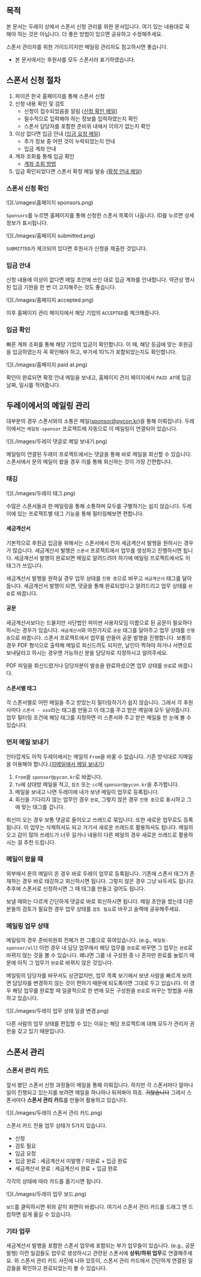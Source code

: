 ## 목적

본 문서는 두레이 상에서 스폰서 신청 관리를 위한 문서입니다. 여기 있는 내용대로 꼭 해야 하는 것은 아닙니다. 더 좋은 방법이 있으면 공유하고 수정해주세요.

스폰서 관리자를 위한 가이드이지만 메일링 관리자도 참고하시면 좋습니다.

* 본 문서에서는 후원사를 모두 스폰서라 표기하였습니다.

## 스폰서 신청 절차

1. 파이콘 한국 홈페이지를 통해 스폰서 신청
2. 신청 내용 확인 및 검토
   - 신청이 접수되었음을 알림 ([신청 확인 메일](<https://docs.google.com/document/d/1GmEgnfPCAyjm1lAIRh_JjYiOE2IhiTjFj-0Zb6uv1NY/edit#>))
   - 필수적으로 입력해야 하는 정보를 입력하였는지 확인
   - 스폰서 담당자를 포함한 준비위 내에서 이의가 없는지 확인
3. 이상 없다면 입금 안내 ([입금 요청 메일](<https://docs.google.com/document/d/1ZgnaEhKJYsz9RqYTRWLMoWTXnJRps4JCssq4caBBlfo/edit#>))
   - 추가 정보 중 어떤 것이 누락되었는지 안내
   - 입금 계좌 안내
4. 계좌 조회를 통해 입금 확인
   - [계좌 조회 방법](<https://docs.google.com/document/d/13GRI2bHSz2AqLCYK9S2-Uuhp7r_3chuqGxb0-DPm9zU/edit>)
5. 입금 확인되었다면 스폰서 확정 메일 발송 ([확정 안내 메일](<https://docs.google.com/document/d/1CiJFbXmsHA0ygKJLdMFlFLFWjZzFEWb3vZ9O8nKO4TQ/edit#>))

### 스폰서 신청 확인

![](.\images\홈페이지 sponsors.png)

`Sponsors`를 누르면 홈페이지를 통해 신청한 스폰서 목록이 나옵니다. ID를 누르면 상세 정보가 표시됩니다. 

![](./images/홈페이지 submitted.png)

`SUBMITTED`가 체크되어 있다면 후원사가 신청을 제출한 것입니다.

### 입금 안내

신청 내용에 이상이 없다면 메일 초안에 쓰인 대로 입금 계좌를 안내합니다. 약관상 명시된 입금 기한을 한 번 더 고지해주는 것도 좋습니다.

![](./images/홈페이지 accepted.png)

이후 홈페이지 관리 페이지에서 해당 기업의 `ACCEPTED`를 체크해줍니다.

### 입금 확인

빠른 계좌 조회를 통해 해당 기업의 입금이 확인합니다. 이 때, 해당 등급에 맞는 후원금을 입금하였는지 꼭 확인해야 하고, 부가세 10%가 포함되었는지도 확인합니다.

![](./images/홈페이지 paid at.png)

확인이 완료되면 확정 안내 메일을 보내고, 홈페이지 관리 페이지에서 `PAID AT`에 입금 날짜, 일시를 적어줍니다.

## 두레이에서의 메일링 관리

대부분의 경우 스폰서와의 소통은 메일(sponsor@pycon.kr)을 통해 이뤄집니다. 두레이에서는 `메일링-sponsor` 프로젝트에 자동으로 이 메일링이 연결되어 있습니다.

![](./images/두레이 댓글로 메일 보내기.png)

메일링이 연결된 두레이 프로젝트에서는 댓글을 통해 바로 메일을 회신할 수 있습니다. 스폰서에서 문의 메일이 왔을 경우 이를 통해 회신하는 것이 가장 간편합니다.

### 태깅

![](./images/두레이 태그.png)

수많은 스폰서들과 한 메일링을 통해 소통하며 모두를 구별하기는 쉽지 않습니다. 두레이에 있는 프로젝트별 태그 기능을 통해 필터링해보면 편합니다.

#### 세금계산서

기본적으로 후원금 입금을 위해서는 스폰서에서 전자 세금계산서 발행을 원하시는 경우가 많습니다. 세금계산서 발행은 `스폰서` 프로젝트에서 업무를 생성하고 진행하시면 됩니다. 세금계산서 발행이 완료되면 메일로 알려드려야 하기에 메일링 프로젝트에서도 이 태그가 쓰입니다.

세금계산서 발행을 원하실 경우 업무 상태를 `진행 중`으로 바꾸고 `세금계산서` 태그를 달아둡니다. 세금계산서 발행이 되면, 댓글을 통해 완료되었다고 알려드리고 업무 상태를 `완료`로 바꿉니다.

#### 공문

세금계산서보다는 드물지만 사단법인 파이썬 사용자모임 이름으로 된 공문이 필요하다 하시는 경우가 있습니다. `세금계산서`와 마찬가지로 `공문` 태그를 달아주고 업무 상태를 `진행 중`으로 바꿉니다. 스폰서 프로젝트에서 업무를 만들어 공문 발행을 진행합니다. 보통의 경우 PDF 형식으로 출력해 메일로 회신드려도 되지만, 날인이 찍혀야 하거나 서면으로 보내달라고 하시는 경우엔 가능하신 분을 담당자로 지정하시고 알려주세요.

PDF 파일을 회신드렸거나 담당자분이 발송을 완료하셨으면 업무 상태를 `완료`로 바꿉니다.

#### 스폰서별 태그

각 스폰서별로 어떤 메일을 주고 받았는지 필터링하기가 쉽지 않습니다. 그래서 각 후원사마다 `스폰서 - xxx`라는 태그를 만들고 이 태그를 주고 받은 메일에 모두 달아줍니다. 업무 필터링 조건에 해당 태그를 지정하면 이 스폰서와 주고 받은 메일을 한 눈에 볼 수 있습니다.

### 먼저 메일 보내기

안타깝게도 아직 두레이에서는 메일의 `From`을 바꿀 수 없습니다. 기존 방식대로 지메일을 이용해야 합니다.([지메일에서 메일 보내기](./03-mailing-rule.md))

1. `From`을 `sponsor@pycon.kr`로 바꿉니다.
2. `To`에 상대방 메일을 적고, `참조` 또는 `cc`에 `sponsor@pycon.kr`을 추가합니다.
3. 메일을 보내고 나면 두레이에 내가 보낸 메일이 업무로 등록됩니다.
4. 회신을 기다리지 않는 업무인 경우 `완료`, 그렇지 않은 경우 `진행 중`으로 표시하고 그에 맞는 태그를 겁니다.

회신이 오는 경우 보통 댓글로 들어오고 쓰레드로 묶입니다. 또한 새로운 업무로도 등록됩니다. 이 업무는 삭제하셔도 되고 거기서 새로운 쓰레드로 활용하셔도 됩니다. 메일의 오고 감이 많아 쓰레드가 너무 길거나 내용이 다른 메일의 경우 새로운 쓰레드로 활용하시는 걸 추천 드립니다.

### 메일이 왔을 때

외부에서 문의 메일이 온 경우 바로 두레이 업무로 등록됩니다. 기존에 스폰서 태그가 존재하는 경우 바로 태깅하고 회신하시면 됩니다. 그렇지 않은 경우 그냥 놔두셔도 됩니다. 추후에 스폰서로 신청하시면 그 때 태그를 만들고 걸어도 됩니다.

보낼 때와는 다르게 간단하게 댓글로 바로 회신하시면 됩니다. 메일 초안을 썼는데 다른 분들의 검토가 필요한 경우 업무 상태를 `검토 필요`로 바꾸고 슬랙에 공유해주세요.

### 메일링 업무 상태

메일링의 경우 준비위원회 전체가 한 그룹으로 묶여있습니다. (e.g., `메일링-sponsor/all`) 이런 경우 내 담당 업무에서 해당 업무를 `완료`로 바꾸면 그 업무는 `완료`로 바뀌지 않는 것을 볼 수 있습니다. 왜냐면 그룹 내 구성원 중 나 혼자만 완료를 눌렀기 때문에 아직 그 업무가 `완료`로 바뀌지 않은 것입니다.

메일링의 담당자를 바꾸셔도 상관없지만, 업무 목록 보기에서 보낸 사람을 빠르게 보려면 담당자를 변경하지 않는 것이 편하기 때문에 되도록이면 그대로 두고 있습니다. 이 경우 해당 업무를 완료할 때 일괄적으로 한 번에 모든 구성원을 `완료`로 바꾸는 방법을 사용하고 있습니다.

![](./images/두레이 업무 상태 일괄 변경.png)

다른 사람의 업무 상태를 편집할 수 있는 이유는 해당 프로젝트에 대해 모두가 관리자 권한을 갖고 있기 때문입니다.

## 스폰서 관리

### 스폰서 관리 카드

앞서 봤던 스폰서 신청 과정들이 메일을 통해 이뤄집니다. 하지만 각 스폰서마다 얼마나 일이 진행되고 있는지를 보려면 메일을 하나하나 뒤져봐야 하죠. ~~귀찮습니다~~ 그래서 스폰서마다 **스폰서 관리 카드**를 만들어 활용하고 있습니다.

![](./images/두레이 스폰서 관리 카드.png)

스폰서 카드 전용 업무 상태가 5가지 있습니다.

- 신청
- 검토 필요
- 입금 요청
- 입금 완료 : 세금계산서 미발행 / 미완료 + 입금 완료
- 세금계산서 완료 : 세금계산서 완료 + 입금 완료

각각의 상태에 따라 카드를 옮기시면 됩니다.

![](./images/두레이 업무 보드.png)

`보드`를 클릭하시면 위와 같이 화면이 바뀝니다. 여기서 스폰서 관리 카드를 드래그 앤 드랍하면 쉽게 옮길 수 있습니다.

### 기타 업무

세금계산서 발행을 포함한 스폰서 업무에 포함되는 부가 업무들이 있습니다. (e.g., 공문 발행) 이런 일감들도 업무로 생성하시고 관련된 스폰서에 **상위/하위 업무**로 연결해주세요. 위 스폰서 관리 카드 사진에 나와 있듯이, 스폰서 관리 카드에서 간단하게 연결된 일감들을 확인하고 완료되었는지 볼 수 있습니다.

